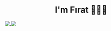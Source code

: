 <h1 align="center">I'm Fırat 👾👨‍💻</h1>

<a href="">
  <img align="center" src="https://github-readme-stats.vercel.app/api?username=firatksee&include_all_commits=true&count_private=true&show_icons=true&theme=transparent&hide_border=true" />
</a>
<a href="">
  <img align="center" src="https://github-readme-stats.vercel.app/api/top-langs/?username=firatksee&langs_count=10" />
</a>
